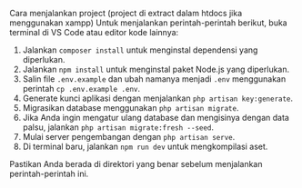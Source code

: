 Cara menjalankan project (project di extract dalam htdocs jika menggunakan xampp)
Untuk menjalankan perintah-perintah berikut, buka terminal di VS Code atau editor kode lainnya:
1. Jalankan `composer install` untuk menginstal dependensi yang diperlukan.
2. Jalankan `npm install` untuk menginstal paket Node.js yang diperlukan.
3. Salin file `.env.example` dan ubah namanya menjadi `.env` menggunakan perintah `cp .env.example .env`.
4. Generate kunci aplikasi dengan menjalankan `php artisan key:generate`.
5. Migrasikan database menggunakan `php artisan migrate`.
6. Jika Anda ingin mengatur ulang database dan mengisinya dengan data palsu, jalankan `php artisan migrate:fresh --seed`.
7. Mulai server pengembangan dengan `php artisan serve`.
8. Di terminal baru, jalankan `npm run dev` untuk mengkompilasi aset.

Pastikan Anda berada di direktori yang benar sebelum menjalankan perintah-perintah ini.


